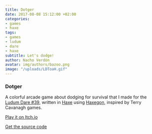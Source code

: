 ```yaml
---
title: Dotger
date: 2017-08-08 15:12:00 +02:00
categories:
- games
- haxe
tags:
- games
- ludum
- dare
- haxe
subtitle: Let's dodge!
author: Nacho Verdón
avatar: img/authors/bazoo.png
image: "/uploads/LDToaH.gif"
---
```


### Dotger

A colorful arcade game about dodging for survival that I made for the [Ludum Dare #39](https://ldjam.com/events/ludum-dare/39/dotger), written in [Haxe](https://haxe.org/) using [Haxegon](https://github.com/haxegon/haxegon), inspired by Terry Cavanagh games.

[Play it on Itch.io](https://bazoo.itch.io/dotger)

[Get the source code](https://github.com/nachoverdon/DotgerHaxegon)